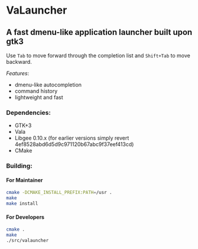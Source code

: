 VaLauncher
==========

A fast dmenu-like application launcher built upon gtk3
-------------------------------------------

Use `Tab` to move forward through the completion list and `Shift+Tab` to move backward.

*Features*:

 * dmenu-like autocompletion 
 * command history
 * lightweight and fast

### Dependencies:

* GTK+3
* Vala
* Libgee 0.10.x (for earlier versions simply revert 4ef8528abd6d5d9c971120b67abc9f37eef413cd)
* CMake

### Building:

#### For Maintainer

```bash
cmake -DCMAKE_INSTALL_PREFIX:PATH=/usr .
make
make install
```

#### For Developers

```bash
cmake .
make
./src/valauncher
```
